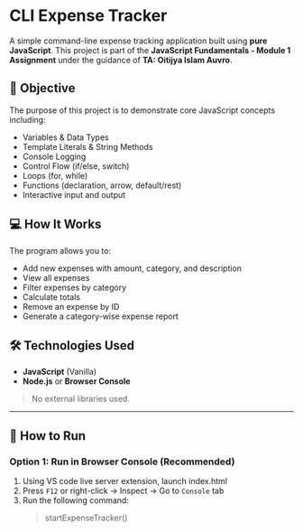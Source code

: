 # CLI Expense Tracker

A simple command-line expense tracking application built using **pure JavaScript**. This project is part of the **JavaScript Fundamentals - Module 1 Assignment** under the guidance of **TA: Oitijya Islam Auvro**.

## 📌 Objective

The purpose of this project is to demonstrate core JavaScript concepts including:

- Variables & Data Types
- Template Literals & String Methods
- Console Logging
- Control Flow (if/else, switch)
- Loops (for, while)
- Functions (declaration, arrow, default/rest)
- Interactive input and output

## 💻 How It Works

The program allows you to:

- Add new expenses with amount, category, and description
- View all expenses
- Filter expenses by category
- Calculate totals
- Remove an expense by ID
- Generate a category-wise expense report

## 🛠️ Technologies Used

- **JavaScript** (Vanilla)
- **Node.js** or **Browser Console**

> No external libraries used.

---

## 🚀 How to Run

### Option 1: Run in Browser Console (Recommended)

1. Using VS code live server extension, launch index.html
2. Press `F12` or right-click → Inspect → Go to `Console` tab
4. Run the following command:
   > startExpenseTracker()
